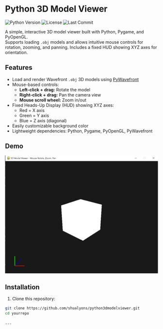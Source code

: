 # Python 3D Model Viewer

![Python Version](https://img.shields.io/badge/python-3.6%2B-blue)
![License](https://img.shields.io/badge/license-MIT-green)
![Last Commit](https://img.shields.io/github/last-commit/shualyons/python3dmodelviewer)

A simple, interactive 3D model viewer built with Python, Pygame, and PyOpenGL.  
Supports loading `.obj` models and allows intuitive mouse controls for rotation, zooming, and panning. Includes a fixed HUD showing XYZ axes for orientation.


## Features

- Load and render Wavefront `.obj` 3D models using [PyWavefront](https://github.com/pywavefront/PyWavefront)
- Mouse-based controls:
  - **Left-click + drag:** Rotate the model
  - **Right-click + drag:** Pan the camera view
  - **Mouse scroll wheel:** Zoom in/out
- Fixed Heads-Up Display (HUD) showing XYZ axes:
  - Red = X axis
  - Green = Y axis
  - Blue = Z axis (diagonal)
- Easily customizable background color
- Lightweight dependencies: Python, Pygame, PyOpenGL, PyWavefront


## Demo

![Demo Screenshot](images/Python3DModelViewerDemo2.JPG)




## Installation

1. Clone this repository:

```bash
git clone https://github.com/shualyons/python3dmodelviewer.git
cd yourrepo

---
